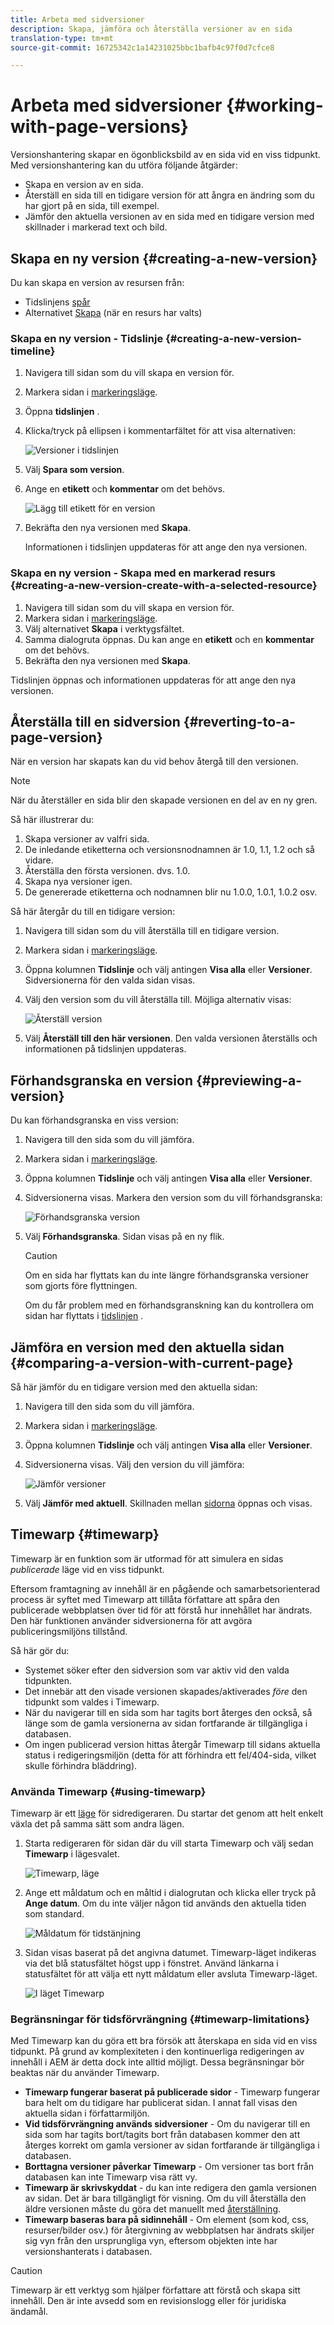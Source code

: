 ```yaml
---
title: Arbeta med sidversioner
description: Skapa, jämföra och återställa versioner av en sida
translation-type: tm+mt
source-git-commit: 16725342c1a14231025bbc1bafb4c97f0d7cfce8

---
```



# Arbeta med sidversioner {#working-with-page-versions}

Versionshantering skapar en ögonblicksbild av en sida vid en viss tidpunkt. Med versionshantering kan du utföra följande åtgärder:

* Skapa en version av en sida.
* Återställ en sida till en tidigare version för att ångra en ändring som du har gjort på en sida, till exempel.
* Jämför den aktuella versionen av en sida med en tidigare version med skillnader i markerad text och bild.

## Skapa en ny version {#creating-a-new-version}

Du kan skapa en version av resursen från:

* Tidslinjens [spår](#creating-a-new-version-timeline)
* Alternativet [Skapa](#creating-a-new-version-create-with-a-selected-resource) (när en resurs har valts)

### Skapa en ny version - Tidslinje {#creating-a-new-version-timeline}

1. Navigera till sidan som du vill skapa en version för.
1. Markera sidan i [markeringsläge](/help/sites-cloud/authoring/getting-started/basic-handling.md#viewing-and-selecting-resources).
1. Öppna **tidslinjen** .
1. Klicka/tryck på ellipsen i kommentarfältet för att visa alternativen:

   ![Versioner i tidslinjen](/help/sites-cloud/authoring/assets/versions-timeline-rail.png)

1. Välj **Spara som version**.
1. Ange en **etikett** och **kommentar** om det behövs.

   ![Lägg till etikett för en version](/help/sites-cloud/authoring/assets/versions-add-label.png)

1. Bekräfta den nya versionen med **Skapa**.

   Informationen i tidslinjen uppdateras för att ange den nya versionen.

### Skapa en ny version - Skapa med en markerad resurs {#creating-a-new-version-create-with-a-selected-resource}

1. Navigera till sidan som du vill skapa en version för.
1. Markera sidan i [markeringsläge](/help/sites-cloud/authoring/getting-started/basic-handling.md#viewing-and-selecting-resources).
1. Välj alternativet **Skapa** i verktygsfältet.
1. Samma dialogruta öppnas. Du kan ange en **etikett** och en **kommentar** om det behövs.
1. Bekräfta den nya versionen med **Skapa**.

Tidslinjen öppnas och informationen uppdateras för att ange den nya versionen.

## Återställa till en sidversion {#reverting-to-a-page-version}

När en version har skapats kan du vid behov återgå till den versionen.

>[!NOTE]
>
>När du återställer en sida blir den skapade versionen en del av en ny gren.
>
>Så här illustrerar du:
>
>1. Skapa versioner av valfri sida.
>1. De inledande etiketterna och versionsnodnamnen är 1.0, 1.1, 1.2 och så vidare.
>1. Återställa den första versionen. dvs. 1.0.
>1. Skapa nya versioner igen.
>1. De genererade etiketterna och nodnamnen blir nu 1.0.0, 1.0.1, 1.0.2 osv.


Så här återgår du till en tidigare version:

1. Navigera till sidan som du vill återställa till en tidigare version.
1. Markera sidan i [markeringsläge](/help/sites-cloud/authoring/getting-started/basic-handling.md#viewing-and-selecting-resources).
1. Öppna kolumnen **Tidslinje** och välj antingen **Visa alla** eller **Versioner**. Sidversionerna för den valda sidan visas.
1. Välj den version som du vill återställa till. Möjliga alternativ visas:

   ![Återställ version](/help/sites-cloud/authoring/assets/versions-revert.png)

1. Välj **Återställ till den här versionen**. Den valda versionen återställs och informationen på tidslinjen uppdateras.

## Förhandsgranska en version {#previewing-a-version}

Du kan förhandsgranska en viss version:

1. Navigera till den sida som du vill jämföra.
1. Markera sidan i [markeringsläge](/help/sites-cloud/authoring/getting-started/basic-handling.md#viewing-and-selecting-resources).
1. Öppna kolumnen **Tidslinje** och välj antingen **Visa alla** eller **Versioner**.
1. Sidversionerna visas. Markera den version som du vill förhandsgranska:

   ![Förhandsgranska version](/help/sites-cloud/authoring/assets/versions-revert.png)

1. Välj **Förhandsgranska**. Sidan visas på en ny flik.

   >[!CAUTION]
   >
   >Om en sida har flyttats kan du inte längre förhandsgranska versioner som gjorts före flyttningen.
   >
   >Om du får problem med en förhandsgranskning kan du kontrollera om sidan har flyttats i [tidslinjen](/help/sites-cloud/authoring/getting-started/basic-handling.md#timeline) .

## Jämföra en version med den aktuella sidan {#comparing-a-version-with-current-page}

Så här jämför du en tidigare version med den aktuella sidan:

1. Navigera till den sida som du vill jämföra.
1. Markera sidan i [markeringsläge](/help/sites-cloud/authoring/getting-started/basic-handling.md#viewing-and-selecting-resources).
1. Öppna kolumnen **Tidslinje** och välj antingen **Visa alla** eller **Versioner**.
1. Sidversionerna visas. Välj den version du vill jämföra:

   ![Jämför versioner](/help/sites-cloud/authoring/assets/versions-revert.png)

1. Välj **Jämför med aktuell**. Skillnaden mellan [sidorna](/help/sites-cloud/authoring/features/page-diff.md) öppnas och visas.

## Timewarp {#timewarp}

Timewarp är en funktion som är utformad för att simulera en sidas *publicerade* läge vid en viss tidpunkt.

Eftersom framtagning av innehåll är en pågående och samarbetsorienterad process är syftet med Timewarp att tillåta författare att spåra den publicerade webbplatsen över tid för att förstå hur innehållet har ändrats. Den här funktionen använder sidversionerna för att avgöra publiceringsmiljöns tillstånd.

Så här gör du:

* Systemet söker efter den sidversion som var aktiv vid den valda tidpunkten.
* Det innebär att den visade versionen skapades/aktiverades *före* den tidpunkt som valdes i Timewarp.
* När du navigerar till en sida som har tagits bort återges den också, så länge som de gamla versionerna av sidan fortfarande är tillgängliga i databasen.
* Om ingen publicerad version hittas återgår Timewarp till sidans aktuella status i redigeringsmiljön (detta för att förhindra ett fel/404-sida, vilket skulle förhindra bläddring).

### Använda Timewarp {#using-timewarp}

Timewarp är ett [läge](/help/sites-cloud/authoring/fundamentals/environment-tools.md#page-modes) för sidredigeraren. Du startar det genom att helt enkelt växla det på samma sätt som andra lägen.

1. Starta redigeraren för sidan där du vill starta Timewarp och välj sedan **Timewarp** i lägesvalet.

   ![Timewarp, läge](/help/sites-cloud/authoring/assets/versions-timewarp-mode.png)

1. Ange ett måldatum och en måltid i dialogrutan och klicka eller tryck på **Ange datum**. Om du inte väljer någon tid används den aktuella tiden som standard.

   ![Måldatum för tidstänjning](/help/sites-cloud/authoring/assets/versions-timewarp-target.png)

1. Sidan visas baserat på det angivna datumet. Timewarp-läget indikeras via det blå statusfältet högst upp i fönstret. Använd länkarna i statusfältet för att välja ett nytt måldatum eller avsluta Timewarp-läget.

   ![I läget Timewarp](/help/sites-cloud/authoring/assets/versions-timewarp.png)

### Begränsningar för tidsförvrängning {#timewarp-limitations}

Med Timewarp kan du göra ett bra försök att återskapa en sida vid en viss tidpunkt. På grund av komplexiteten i den kontinuerliga redigeringen av innehåll i AEM är detta dock inte alltid möjligt. Dessa begränsningar bör beaktas när du använder Timewarp.

* **Timewarp fungerar baserat på publicerade sidor** - Timewarp fungerar bara helt om du tidigare har publicerat sidan. I annat fall visas den aktuella sidan i författarmiljön.
* **Vid tidsförvrängning används sidversioner** - Om du navigerar till en sida som har tagits bort/tagits bort från databasen kommer den att återges korrekt om gamla versioner av sidan fortfarande är tillgängliga i databasen.
* **Borttagna versioner påverkar Timewarp** - Om versioner tas bort från databasen kan inte Timewarp visa rätt vy.
* **Timewarp är skrivskyddat** - du kan inte redigera den gamla versionen av sidan. Det är bara tillgängligt för visning. Om du vill återställa den äldre versionen måste du göra det manuellt med [återställning](#reverting-to-a-page-version).
* **Timewarp baseras bara på sidinnehåll** - Om element (som kod, css, resurser/bilder osv.) för återgivning av webbplatsen har ändrats skiljer sig vyn från den ursprungliga vyn, eftersom objekten inte har versionshanterats i databasen.

>[!CAUTION]
>
>Timewarp är ett verktyg som hjälper författare att förstå och skapa sitt innehåll. Den är inte avsedd som en revisionslogg eller för juridiska ändamål.
